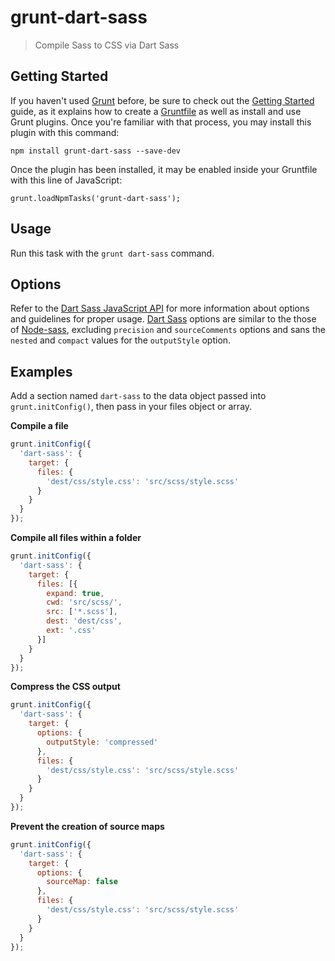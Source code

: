 # grunt-dart-sass

> Compile Sass to CSS via Dart Sass

## Getting Started

If you haven't used [Grunt](http://gruntjs.com/) before, be sure to check out the [Getting Started](http://gruntjs.com/getting-started) guide, as it explains how to create a [Gruntfile](http://gruntjs.com/sample-gruntfile) as well as install and use Grunt plugins. Once you're familiar with that process, you may install this plugin with this command:

```
npm install grunt-dart-sass --save-dev
```

Once the plugin has been installed, it may be enabled inside your Gruntfile with this line of JavaScript:

```
grunt.loadNpmTasks('grunt-dart-sass');
```

## Usage

Run this task with the `grunt dart-sass` command.

## Options

Refer to the [Dart Sass JavaScript API](https://github.com/sass/dart-sass#javascript-api) for more information about options and guidelines for proper usage. [Dart Sass](https://github.com/sass/dart-sass) options are similar to the those of [Node-sass](https://github.com/sass/node-sass), excluding `precision` and `sourceComments` options and sans the `nested` and `compact` values for the `outputStyle` option.

## Examples

Add a section named `dart-sass` to the data object passed into `grunt.initConfig()`, then pass in your files object or array.

**Compile a file**

```js
grunt.initConfig({
  'dart-sass': {
    target: {
      files: {
        'dest/css/style.css': 'src/scss/style.scss'
      }
    }
  }
});
```

**Compile all files within a folder**

```js
grunt.initConfig({
  'dart-sass': {
    target: {
      files: [{
        expand: true,
        cwd: 'src/scss/',
        src: ['*.scss'],
        dest: 'dest/css',
        ext: '.css'
      }]
    }
  }
});
```

**Compress the CSS output**

```js
grunt.initConfig({
  'dart-sass': {
    target: {
      options: {
        outputStyle: 'compressed'
      },
      files: {
        'dest/css/style.css': 'src/scss/style.scss'
      }
    }
  }
});
```

**Prevent the creation of source maps**

```js
grunt.initConfig({
  'dart-sass': {
    target: {
      options: {
        sourceMap: false
      },
      files: {
        'dest/css/style.css': 'src/scss/style.scss'
      }
    }
  }
});
```